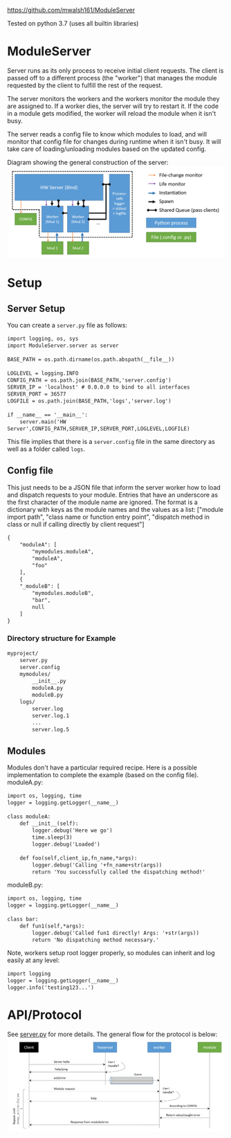 https://github.com/mwalsh161/ModuleServer

Tested on python 3.7 (uses all builtin libraries)

# ModuleServer
Server runs as its only process to receive initial client requests.  The client is passed off to a different process (the "worker") that manages the module requested by the client to fulfill the rest of the request.

The server monitors the workers and the workers monitor the module they are assigned to. If a worker dies, the server will try to restart it.  If the code in a module gets modified, the worker will reload the module when it isn't busy.

The server reads a config file to know which modules to load, and will monitor that config file for changes during runtime when it isn't busy. It will take care of loading/unloading modules based on the updated config.

Diagram showing the general construction of the server:
![structure](docs/structure.png)

# Setup
## Server Setup
You can create a `server.py` file as follows:
```
import logging, os, sys
import ModuleServer.server as server

BASE_PATH = os.path.dirname(os.path.abspath(__file__))

LOGLEVEL = logging.INFO
CONFIG_PATH = os.path.join(BASE_PATH,'server.config')
SERVER_IP = 'localhost' # 0.0.0.0 to bind to all interfaces
SERVER_PORT = 36577
LOGFILE = os.path.join(BASE_PATH,'logs','server.log')

if __name__ == '__main__':
    server.main('HW Server',CONFIG_PATH,SERVER_IP,SERVER_PORT,LOGLEVEL,LOGFILE)
```
This file implies that there is a `server.config` file in the same directory as well as a folder called `logs`.

## Config file
This just needs to be a JSON file that inform the server worker how to load and dispatch requests to your module. Entries that have an underscore as the first character of the module name are ignored. The format is a dictionary with keys as the module names and the values as a list: \["module import path", "class name or function entry point", "dispatch method in class or null if calling directly by client request"\]
```
{
    "moduleA": [
        "mymodules.moduleA",
        "moduleA",
        "foo"
    ],
    {
    "_moduleB": [
        "mymodules.moduleB",
        "bar",
        null
    ]
}
```
### Directory structure for Example
```
myproject/
    server.py
    server.config
    mymodules/
        __init__.py
        moduleA.py
        moduleB.py
    logs/
        server.log
        server.log.1
        ...
        server.log.5
```

## Modules
Modules don't have a particular required recipe. Here is a possible implementation to complete the example (based on the config file).
moduleA.py:
```
import os, logging, time
logger = logging.getLogger(__name__)

class moduleA:
    def __init__(self):
        logger.debug('Here we go')
        time.sleep(3)
        logger.debug('Loaded')

    def foo(self,client_ip,fn_name,*args):
        logger.debug('Calling '+fn_name+str(args))
        return 'You successfully called the dispatching method!'
```
moduleB.py:
```
import os, logging, time
logger = logging.getLogger(__name__)

class bar:
    def fun1(self,*args):
        logger.debug('Called fun1 directly! Args: '+str(args))
        return 'No dispatching method necessary.'
```

Note, workers setup root logger properly, so modules can inherit and log easily at any level:
```
import logging
logger = logging.getLogger(__name__)
logger.info('testing123...')
```

# API/Protocol
See [server.py](server.py) for more details. The general flow for the protocol is below:
![protocol](docs/protocol.png)
